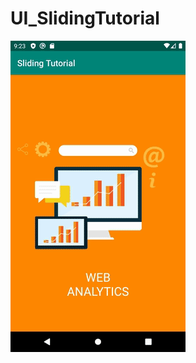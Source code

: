 # UI_SlidingTutorial

![image](https://github.com/carlcarl001001/UI_SlidingTutorial/blob/master/result.gif)
